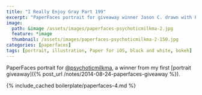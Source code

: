 ```yaml
---
title: "I Really Enjoy Gray Part 199"
excerpt: "PaperFaces portrait for giveaway winner Jason C. drawn with Paper for iOS on an iPad."
image: 
  path: &image /assets/images/paperfaces-psychoticmilkma-2.jpg 
  feature: *image
  thumbnail: /assets/images/paperfaces-psychoticmilkma-2-150.jpg
categories: [paperfaces]
tags: [portrait, illustration, Paper for iOS, black and white, bokeh]
---
```


PaperFaces portrait for [@psychoticmilkma](https://twitter.com/psychoticmilkma), a winner from my first [portrait giveaway]({% post_url /notes/2014-08-24-paperfaces-giveaway %}).

{% include_cached boilerplate/paperfaces-4.md %}
